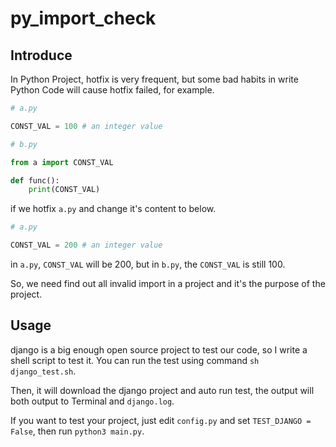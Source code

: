 # py\_import\_check

## Introduce

In Python Project, hotfix is very frequent, but some bad habits in write 
Python Code will cause hotfix failed, for example.

```python
# a.py

CONST_VAL = 100 # an integer value
```

```python
# b.py

from a import CONST_VAL

def func():
	print(CONST_VAL)
```

if we hotfix `a.py` and change it's content to below.

```python
# a.py

CONST_VAL = 200 # an integer value
```

in `a.py`, `CONST_VAL` will be 200, but in `b.py`, the `CONST_VAL` is still 100.

So, we need find out all invalid import in a project and it's the purpose of the project.

## Usage

django is a big enough open source project to test our code, so I write a shell script to 
test it. You can run the test using command `sh django_test.sh`.

Then, it will download the django project and auto run test, the output will both output to 
Terminal and `django.log`.

If you want to test your project, just edit `config.py` and set `TEST_DJANGO = False`, then 
run `python3 main.py`.